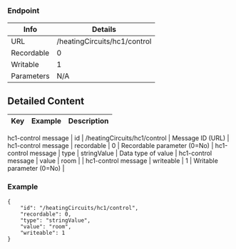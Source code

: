 # 



### Endpoint

| Info  | Details |
| ------------- | ------------- |
| URL   | /heatingCircuits/hc1/control   |
| Recordable   | 0   |
| Writable   | 1   |
| Parameters  | N/A  |

## Detailed Content

|  Key  | Example | Description |
| ------------- | :------: | ------------- |
hc1-control message
|  id | /heatingCircuits/hc1/control | Message ID (URL) |
hc1-control message
|  recordable | 0 | Recordable parameter (0=No) |
hc1-control message
|  type | stringValue | Data type of value |
hc1-control message
|  value | room |  |
hc1-control message
|  writeable | 1 | Writable parameter (0=No) |

### Example
```
{
    "id": "/heatingCircuits/hc1/control",
    "recordable": 0,
    "type": "stringValue",
    "value": "room",
    "writeable": 1
}
```
